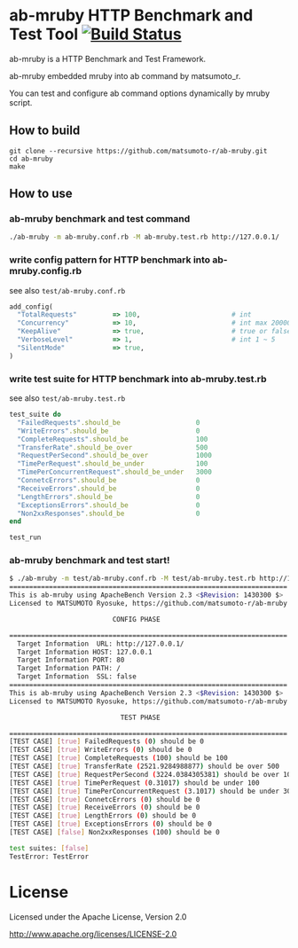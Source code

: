 # ab-mruby HTTP Benchmark and Test Tool [![Build Status](https://travis-ci.org/matsumoto-r/ab-mruby.svg?branch=master)](https://travis-ci.org/matsumoto-r/ab-mruby)

ab-mruby is a HTTP Benchmark and Test Framework.

ab-mruby embedded mruby into ab command by matsumoto_r.

You can test and configure ab command options dynamically by mruby script.

## How to build

```
git clone --recursive https://github.com/matsumoto-r/ab-mruby.git
cd ab-mruby
make
```

## How to use
### ab-mruby benchmark and test command

```bash
./ab-mruby -m ab-mruby.conf.rb -M ab-mruby.test.rb http://127.0.0.1/
```


### write config pattern for HTTP benchmark into ab-mruby.config.rb

see also `test/ab-mruby.conf.rb`

```ruby
add_config(
  "TotalRequests"         => 100,                       # int
  "Concurrency"           => 10,                        # int max 20000
  "KeepAlive"             => true,                      # true or false or nil
  "VerboseLevel"          => 1,                         # int 1 ~ 5
  "SilentMode"            => true,
)
```

### write test suite for HTTP benchmark into ab-mruby.test.rb

see also `test/ab-mruby.test.rb`

```ruby
test_suite do
  "FailedRequests".should_be                   0
  "WriteErrors".should_be                      0
  "CompleteRequests".should_be                 100
  "TransferRate".should_be_over                500
  "RequestPerSecond".should_be_over            1000
  "TimePerRequest".should_be_under             100
  "TimePerConcurrentRequest".should_be_under   3000
  "ConnetcErrors".should_be                    0
  "ReceiveErrors".should_be                    0
  "LengthErrors".should_be                     0
  "ExceptionsErrors".should_be                 0
  "Non2xxResponses".should_be                  0
end

test_run
```

### ab-mruby benchmark and test start!

```bash
$ ./ab-mruby -m test/ab-mruby.conf.rb -M test/ab-mruby.test.rb http://127.0.0.1/
======================================================================
This is ab-mruby using ApacheBench Version 2.3 <$Revision: 1430300 $>
Licensed to MATSUMOTO Ryosuke, https://github.com/matsumoto-r/ab-mruby

                          CONFIG PHASE

======================================================================
  Target Information  URL: http://127.0.0.1/
  Target Information HOST: 127.0.0.1
  Target Information PORT: 80
  Target Information PATH: /
  Target Information  SSL: false
======================================================================
This is ab-mruby using ApacheBench Version 2.3 <$Revision: 1430300 $>
Licensed to MATSUMOTO Ryosuke, https://github.com/matsumoto-r/ab-mruby

                            TEST PHASE

======================================================================
[TEST CASE] [true] FailedRequests (0) should be 0
[TEST CASE] [true] WriteErrors (0) should be 0
[TEST CASE] [true] CompleteRequests (100) should be 100
[TEST CASE] [true] TransferRate (2521.9284988877) should be over 500
[TEST CASE] [true] RequestPerSecond (3224.0384305381) should be over 1000
[TEST CASE] [true] TimePerRequest (0.31017) should be under 100
[TEST CASE] [true] TimePerConcurrentRequest (3.1017) should be under 3000
[TEST CASE] [true] ConnetcErrors (0) should be 0
[TEST CASE] [true] ReceiveErrors (0) should be 0
[TEST CASE] [true] LengthErrors (0) should be 0
[TEST CASE] [true] ExceptionsErrors (0) should be 0
[TEST CASE] [false] Non2xxResponses (100) should be 0

test suites: [false]
TestError: TestError
```

# License
Licensed under the Apache License, Version 2.0

http://www.apache.org/licenses/LICENSE-2.0
